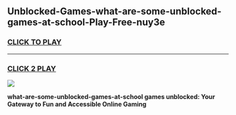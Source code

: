 
## Unblocked-Games-what-are-some-unblocked-games-at-school-Play-Free-nuy3e
<h3>
<a href="https://premium76.site?title=what-are-some-unblocked-games-at-school&ref=20A">CLICK TO PLAY</a></h3>
<hr>

<h3>
<a href="https://premium76.site?title=what-are-some-unblocked-games-at-school&ref=20A">CLICK 2 PLAY</a>
  
</h3>

<a href="https://premium76.site?title=what-are-some-unblocked-games-at-school&ref=20A"><img src="https://clearcache.store/games.png"></a>


**what-are-some-unblocked-games-at-school games unblocked: Your Gateway to Fun and Accessible Online Gaming**
